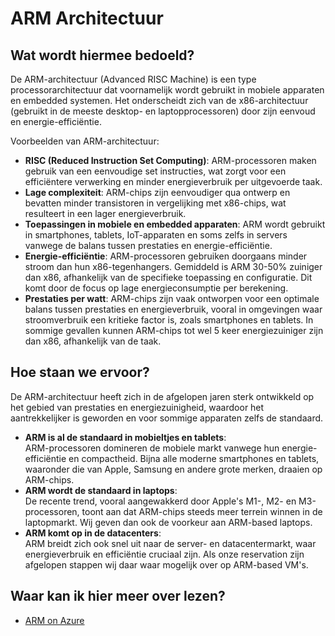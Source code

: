 # ARM Architectuur

## Wat wordt hiermee bedoeld?
De ARM-architectuur (Advanced RISC Machine) is een type processorarchitectuur dat voornamelijk wordt gebruikt in mobiele apparaten en embedded systemen. Het onderscheidt zich van de x86-architectuur (gebruikt in de meeste desktop- en laptopprocessoren) door zijn eenvoud en energie-efficiëntie.

Voorbeelden van ARM-architectuur:

- **RISC (Reduced Instruction Set Computing)**: ARM-processoren maken gebruik van een eenvoudige set instructies, wat zorgt voor een efficiëntere verwerking en minder energieverbruik per uitgevoerde taak.
- **Lage complexiteit**: ARM-chips zijn eenvoudiger qua ontwerp en bevatten minder transistoren in vergelijking met x86-chips, wat resulteert in een lager energieverbruik.
- **Toepassingen in mobiele en embedded apparaten**: ARM wordt gebruikt in smartphones, tablets, IoT-apparaten en soms zelfs in servers vanwege de balans tussen prestaties en energie-efficiëntie.
- **Energie-efficiëntie**: ARM-processoren gebruiken doorgaans minder stroom dan hun x86-tegenhangers. Gemiddeld is ARM 30-50% zuiniger dan x86, afhankelijk van de specifieke toepassing en configuratie. Dit komt door de focus op lage energieconsumptie per berekening.
- **Prestaties per watt**: ARM-chips zijn vaak ontworpen voor een optimale balans tussen prestaties en energieverbruik, vooral in omgevingen waar stroomverbruik een kritieke factor is, zoals smartphones en tablets. In sommige gevallen kunnen ARM-chips tot wel 5 keer energiezuiniger zijn dan x86, afhankelijk van de taak.

## Hoe staan we ervoor?
De ARM-architectuur heeft zich in de afgelopen jaren sterk ontwikkeld op het gebied van prestaties en energiezuinigheid, waardoor het aantrekkelijker is geworden en voor sommige apparaten zelfs de standaard.

- **ARM is al de standaard in mobieltjes en tablets**:  
  ARM-processoren domineren de mobiele markt vanwege hun energie-efficiëntie en compactheid. Bijna alle moderne smartphones en tablets, waaronder die van Apple, Samsung en andere grote merken, draaien op ARM-chips.
- **ARM wordt de standaard in laptops**:  
  De recente trend, vooral aangewakkerd door Apple's M1-, M2- en M3-processoren, toont aan dat ARM-chips steeds meer terrein winnen in de laptopmarkt. Wij geven dan ook de voorkeur aan ARM-based laptops.
- **ARM komt op in de datacenters**:  
  ARM breidt zich ook snel uit naar de server- en datacentermarkt, waar energieverbruik en efficiëntie cruciaal zijn. Als onze reservation zijn afgelopen stappen wij daar waar mogelijk over op ARM-based VM's.
  
## Waar kan ik hier meer over lezen?
- <a href="https://azure.microsoft.com/nl-nl/updates/generally-available-new-azure-virtual-machines-with-ampere-altra-armbased-processors/">ARM on Azure</a>